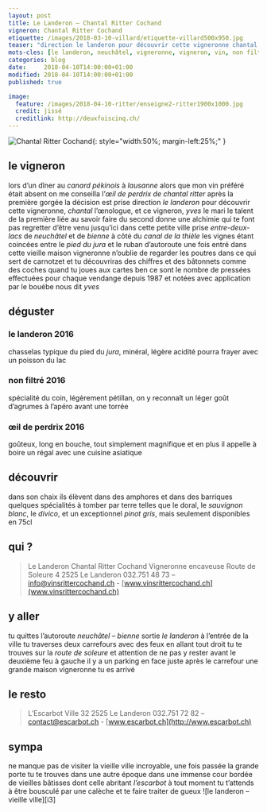 ```yaml
---
layout: post
title: Le Landeron — Chantal Ritter Cochand
vigneron: Chantal Ritter Cochand
etiquette: /images/2018-03-10-villard/etiquette-villard500x950.jpg
teaser: "direction le landeron pour découvrir cette vigneronne chantal l’œnologue et ce vigneron yves le mari dont leur vin trahit leur complicité"
mots-cles: [le landeron, neuchâtel, vigneronne, vigneron, vin, non filtré, cépage, cave, bouteille, terroir, degustation]
categories: blog
date:     2018-04-10T14:00:00+01:00
modified: 2018-04-10T14:00:00+01:00
published: true

image:
  feature: /images/2018-04-10-ritter/enseigne2-ritter1900x1000.jpg
  credit: jissé
  creditlink: http://deuxfoiscinq.ch/
---
```


![Chantal Ritter Cochand][i1]{: style="width:50%; margin-left:25%;" }

[i1]: ../../images/2018-04-10-ritter/vigneron-ritter1000x1800.jpg

## le vigneron
lors d’un dîner au *canard pékinois* à *lausanne* alors que mon vin préféré était absent on me conseilla l’*œil de perdrix de chantal ritter*
après la première gorgée la décision est prise
direction *le landeron* pour découvrir cette vigneronne, *chantal* l’œnologue, et ce vigneron, *yves* le mari
le talent de la première liée au savoir faire du second donne une alchimie qui te font pas regretter d’être venu jusqu’ici dans cette petite ville prise *entre-deux-lacs* de *neuchâtel* et de *bienne* à côté du *canal de la thièle* les vignes étant coincées entre le *pied du jura* et le ruban d’autoroute
une fois entré dans cette vieille maison vigneronne n’oublie de regarder les poutres dans ce qui sert de carnotzet et tu découvriras des chiffres et des bâtonnets comme des coches quand tu joues aux cartes
ben ce sont le nombre de pressées effectuées pour chaque vendange depuis 1987 et notées avec application par le bouébe nous dit *yves*

## déguster
### le landeron 2016
chasselas typique du pied du *jura*, minéral, légère acidité
pourra frayer avec un poisson du lac

### non filtré 2016
spécialité du coin, légèrement pétillan, on y reconnaît un léger goût d’agrumes
à l’apéro avant une torrée

### œil de perdrix 2016
goûteux, long en bouche, tout simplement magnifique et en plus il appelle à boire
un régal avec une cuisine asiatique

## découvrir
dans son chaix ils élèvent dans des amphores et dans des barriques quelques spécialités à tomber par terre telles que le doral, le *sauvignon blanc*, le *divico*, et un exceptionnel *pinot gris*, mais seulement disponibles en 75cl

## qui ?
> Le Landeron
> Chantal Ritter Cochand
> Vigneronne encaveuse
> Route de Soleure 4
> 2525 Le Landeron
> 032.751 48 73 – [info@vinsrittercochand.ch](mailto:info@vinsrittercochand.ch) - [www.vinsrittercochand.ch](www.vinsrittercochand.ch)

## y aller
tu quittes l’autoroute *neuchâtel – bienne* sortie *le landeron*
à l’entrée de la ville tu traverses deux carrefours avec des feux en allant tout droit
tu te trouves sur la *route de soleure* et attention de ne pas y rester
avant le deuxième feu à gauche il y a un parking
en face juste après le carrefour une grande maison vigneronne
tu es arrivé

## le resto
> L’Escarbot
> Ville 32
> 2525 Le Landeron
> 032.751 72 82 – [contact@escarbot.ch](mailto:contact@escarbot.ch) - [www.escarbot.ch](http://www.escarbot.ch)

## sympa
ne manque pas de visiter la vieille ville
incroyable, une fois passée la grande porte tu te trouves dans une autre époque dans une immense cour bordée de vieilles bâtisses dont celle abritant *l’escarbot*
à tout moment tu t’attends à être bousculé par une calèche et te faire traiter de gueux
![le landeron – vieille ville][i3]

[i2]: ../../images/2018-04-10-ritter/landeron21500x1000.jpg
